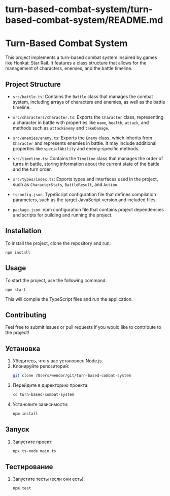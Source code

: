 # turn-based-combat-system/turn-based-combat-system/README.md

# Turn-Based Combat System

This project implements a turn-based combat system inspired by games like Honkai: Star Rail. It features a class structure that allows for the management of characters, enemies, and the battle timeline.

## Project Structure

- `src/battle.ts`: Contains the `Battle` class that manages the combat system, including arrays of characters and enemies, as well as the battle timeline.
  
- `src/characters/character.ts`: Exports the `Character` class, representing a character in battle with properties like `name`, `health`, `attack`, and methods such as `attackEnemy` and `takeDamage`.
  
- `src/enemies/enemy.ts`: Exports the `Enemy` class, which inherits from `Character` and represents enemies in battle. It may include additional properties like `specialAbility` and enemy-specific methods.
  
- `src/timeline.ts`: Contains the `Timeline` class that manages the order of turns in battle, storing information about the current state of the battle and the turn order.
  
- `src/types/index.ts`: Exports types and interfaces used in the project, such as `CharacterStats`, `BattleResult`, and `Action`.
  
- `tsconfig.json`: TypeScript configuration file that defines compilation parameters, such as the target JavaScript version and included files.
  
- `package.json`: npm configuration file that contains project dependencies and scripts for building and running the project.

## Installation

To install the project, clone the repository and run:

```
npm install
```

## Usage

To start the project, use the following command:

```
npm start
```

This will compile the TypeScript files and run the application. 

## Contributing

Feel free to submit issues or pull requests if you would like to contribute to the project!

## Установка

1. Убедитесь, что у вас установлен Node.js.
2. Клонируйте репозиторий:
    ```bash
    git clone /Users/wendor/git/turn-based-combat-system
    ```
3. Перейдите в директорию проекта:
    ```bash
    cd turn-based-combat-system
    ```
4. Установите зависимости:
    ```bash
    npm install
    ```

## Запуск

1. Запустите проект:
    ```bash
    npx ts-node main.ts
    ```

## Тестирование

1. Запустите тесты (если они есть):
    ```bash
    npm test
    ```